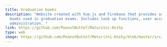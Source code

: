 ```yaml
---
title: Graduation books
description: "Website created with Vue.js and Firebase that provides users with
  books used in graduation exams. Includes look up functions, user accounts and
  administration. "
link: https://github.com/PeanutButte7/Maturitni-Knihy
type: web
image: https://github.com/PeanutButte7/Maturitni-Knihy/blob/master/src/styles/preview.png?raw=true
---
```

